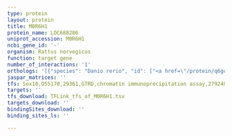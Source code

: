 ```yaml
---
type: protein
layout: protein
title: M0R6H1
protein_name: LOC688286
uniprot_accession: M0R6H1
ncbi_gene_id: '-'
organism: Rattus norvegicus
function: target gene
number_of_interactions: '1'
orthologs: '[{"species": "Danio rerio", "id": ["<a href=\"/protein/q6gqm4\">Q6GQM4</a>"]}, {"species": "Mus musculus", "id": ["<a href=\"/protein/q6xps7\">Q6XPS7</a>"]}, {"species": "Caenorhabditis elegans", "id": ["<a href=\"/protein/q21890\">Q21890</a>"]}, {"species": "Drosophila melanogaster", "id": ["<a href=\"/protein/q9vck6\">Q9VCK6</a>"]}, {"species": "Saccharomyces cerevisiae", "id": ["<a href=\"/protein/p37303\">P37303</a>"]}]'
jaspar_matrices: ''
tfs: Sox10,O55170,29361,GTRD,chromatin immunoprecipitation assay,27924024%5Buid%5D,No
targets: ''
tfs_download: TFLink_tfs_of_M0R6H1.tsv
targets_download: ''
bindingSites_download: ''
binding_sites_ls: ''

---
```

